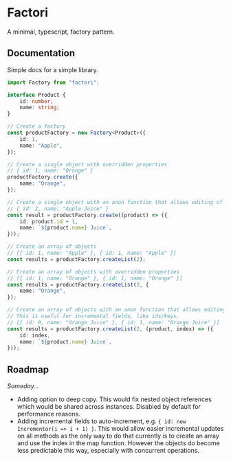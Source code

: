 # Factori

A minimal, typescript, factory pattern.

## Documentation

Simple docs for a simple library.

```typescript
import Factory from "factori";

interface Product {
	id: number;
	name: string;
}

// Create a factory
const productFactory = new Factory<Product>({
	id: 1,
	name: "Apple",
});

// Create a single object with overridden properties
// { id: 1, name: "Orange" }
productFactory.create({
	name: "Orange",
});

// Create a single object with an anon function that allows editing of the original.
// { id: 2, name: "Apple Juice" }
const result = productFactory.create((product) => ({
	id: product.id + 1,
	name: `${product.name} Juice`,
}));

// Create an array of objects
// [{ id: 1, name: "Apple" }, { id: 1, name: "Apple" }]
const results = productFactory.createList(2);

// Create an array of objects with overridden properties
// [{ id: 1, name: "Orange" }, { id: 1, name: "Orange" }]
const results = productFactory.createList(2, {
	name: "Orange",
});

// Create an array of objects with an anon function that allows editing of the original.
// This is useful for incremental fields, like ids/keys.
// [{ id: 0, name: "Orange Juice" }, { id: 1, name: "Orange Juice" }]
const results = productFactory.createList(2, (product, index) => ({
	id: index,
	name: `${product.name} Juice`,
}));
```

## Roadmap

_Someday…_

- Adding option to deep copy. This would fix nested object references which would be shared across instances. Disabled by default for performance reasons.
- Adding incremental fields to auto-increment, e.g. `{ id: new Incrementor(i => i + 1) }`. This would allow easier incremental updates on all methods as the only way to do that currently is to create an array and use the index in the map function. However the objects do become less predictable this way, especially with concurrent operations.
